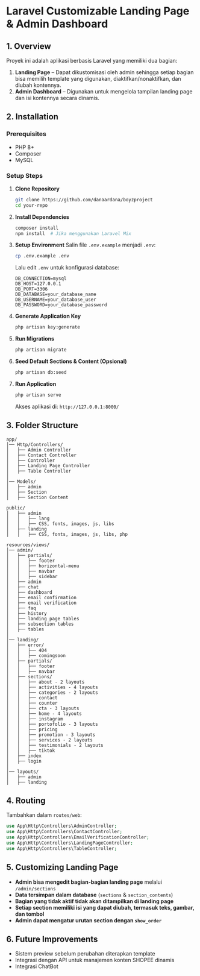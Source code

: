 # Laravel Customizable Landing Page & Admin Dashboard

## **1. Overview**
Proyek ini adalah aplikasi berbasis Laravel yang memiliki dua bagian:
1. **Landing Page** – Dapat dikustomisasi oleh admin sehingga setiap bagian bisa memilih template yang digunakan, diaktifkan/nonaktifkan, dan diubah kontennya.
2. **Admin Dashboard** – Digunakan untuk mengelola tampilan landing page dan isi kontennya secara dinamis.

## **2. Installation**
### **Prerequisites**
- PHP 8+
- Composer
- MySQL 

### **Setup Steps**
1. **Clone Repository**
   ```bash
   git clone https://github.com/danaardana/boyzproject
   cd your-repo
   ```
2. **Install Dependencies**
   ```bash
   composer install
   npm install  # Jika menggunakan Laravel Mix
   ```
3. **Setup Environment**
   Salin file `.env.example` menjadi `.env`:
   ```bash
   cp .env.example .env
   ```
   Lalu edit `.env` untuk konfigurasi database:
   ```env
   DB_CONNECTION=mysql
   DB_HOST=127.0.0.1
   DB_PORT=3306
   DB_DATABASE=your_database_name
   DB_USERNAME=your_database_user
   DB_PASSWORD=your_database_password
   ```
4. **Generate Application Key**
   ```bash
   php artisan key:generate
   ```
5. **Run Migrations**
   ```bash
   php artisan migrate
   ```
6. **Seed Default Sections & Content (Opsional)**
   ```bash
   php artisan db:seed
   ```
7. **Run Application**
   ```bash
   php artisan serve
   ```
   Akses aplikasi di: `http://127.0.0.1:8000/`

## **3. Folder Structure**
```
app/
│── Http/Controllers/
│   ├── Admin Controller
│   ├── Contact Controller
│   ├── Controller
│   ├── Landing Page Controller
│   ├── Table Controller
│
│── Models/
│   ├── admin
│   ├── Section  
│   ├── Section Content

public/
│   ├── admin
│   │   ├── lang
│   │   ├── CSS, fonts, images, js, libs
│   ├── landing  
│   │   ├── CSS, fonts, images, js, libs, php

resources/views/
│── admin/
│   ├── partials/
│   │   ├── footer
│   │   ├── horizontal-menu
│   │   ├── navbar
│   │   ├── sidebar
│   ├── admin
│   ├── chat
│   ├── dashboard
│   ├── email confirmation
│   ├── email verification
│   ├── faq
│   ├── history
│   ├── landing page tables
│   ├── subsection tables
│   ├── tables
│
│── landing/
│   ├── error/
│   │   ├── 404
│   │   ├── comingsoon
│   ├── partials/
│   │   ├── footer
│   │   ├── navbar
│   ├── sections/
│   │   ├── about - 2 layouts
│   │   ├── activities - 4 layouts
│   │   ├── categories - 2 layouts
│   │   ├── contact
│   │   ├── counter
│   │   ├── cta - 3 layouts
│   │   ├── home - 4 layouts
│   │   ├── instagram
│   │   ├── portofolio - 3 layouts
│   │   ├── pricing
│   │   ├── promotion - 3 layouts
│   │   ├── services - 2 layouts
│   │   ├── testimonials - 2 layouts
│   │   ├── tiktok
│   ├── index
│   ├── login
│
│── layouts/
│   ├── admin
│   ├── landing
```

## **4. Routing**
Tambahkan dalam `routes/web`:
```php
use App\Http\Controllers\AdminController;
use App\Http\Controllers\ContactController;
use App\Http\Controllers\EmailVerificationController;
use App\Http\Controllers\LandingPageController;
use App\Http\Controllers\TableController;

```

## **5. Customizing Landing Page**
- **Admin bisa mengedit bagian-bagian landing page** melalui `/admin/sections`
- **Data tersimpan dalam database** (`sections` & `section_contents`)
- **Bagian yang tidak aktif tidak akan ditampilkan di landing page**
- **Setiap section memiliki isi yang dapat diubah, termasuk teks, gambar, dan tombol**
- **Admin dapat mengatur urutan section dengan `show_order`**

## **6. Future Improvements**
- Sistem preview sebelum perubahan diterapkan template
- Integrasi dengan API untuk manajemen konten SHOPEE dinamis
- Integrasi ChatBot